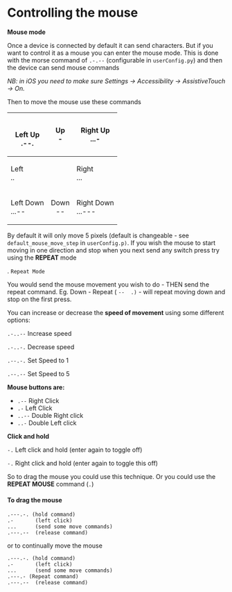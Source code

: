 # Controlling the mouse



**Mouse mode**

Once a device is connected by default it can send characters. But if you want to control it as a mouse you can enter the mouse mode. This is done with the morse command of `.-.--` (configurable in `userConfig.py`) and then the device can send mouse commands

_NB: in iOS you need to make sure Settings -> Accessibility -> AssistiveTouch -> On._

Then to move the mouse use these commands

| <p><br>Left Up<br>.--.</p> |   <p>Up<br>-</p>  | <p>Right Up<br>...-</p>     |
| -------------------------- | :---------------: | --------------------------- |
| <p>Left<br>..</p>          |                   | <p>Right<br>...</p>         |
| <p>Left Down<br>...--</p>  | <p>Down<br>--</p> | <p>Right Down<br>...---</p> |

By default it will only move 5 pixels (default is changeable - see `default_mouse_move_step` in `userConfig.p)`. If you wish the mouse to start moving in one direction and stop when you next send any switch press try using the **REPEAT** mode

. `Repeat Mode`

You would send the mouse movement you wish to do - THEN send the repeat command. Eg. Down - Repeat ( `--  .)` - will repeat moving down and stop on the first press.&#x20;

You can increase or decrease the **speed of movement** using some different options:&#x20;

`.-..--` Increase speed

`.-..-.` Decrease speed

`.--.-.` Set Speed to 1

`.--.--` Set Speed to 5

**Mouse buttons are:**

* `.--` Right Click
* `.-` Left Click
* `..--` Double Right click
* `..-` Double Left click

**Click and hold**

`-.` Left click and hold (enter again to toggle off)

`-.` Right click and hold (enter again to toggle this off)

So to drag the mouse you could use this technique. Or you could use the **REPEAT MOUSE** command (`.`)

#### To drag the mouse

`.---.-. (hold command)` \
`.-       (left click)` \
`...      (send some move commands)` \
`.---.--  (release command)`

or to continually move the mouse&#x20;

`.---.-. (hold command)` \
`.-       (left click)` \
`...      (send some move commands)`\
`.---.- (Repeat command)`\
`.---.--  (release command)`

